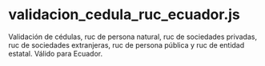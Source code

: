 # validacion_cedula_ruc_ecuador.js
Validación de cédulas, ruc de persona natural, ruc de sociedades privadas, ruc de sociedades extranjeras, ruc de persona pública y ruc de entidad estatal. Válido para Ecuador.

